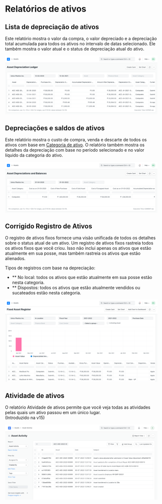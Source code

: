 # Relatórios de ativos



## Lista de depreciação de ativos

Este relatório mostra o valor da compra, o valor depreciado e a depreciação total acumulada para todos os ativos no intervalo de datas selecionado. Ele também mostra o valor atual e o status de depreciação atual do ativo.

![Asset](/files/asset-dep-ledger.png)![]()

## Depreciações e saldos de ativos

Este relatório mostra o custo de compra, venda e descarte de todos os ativos com base em [Categoria de ativo](/docs/pt/asset/asset-category). O relatório também mostra os detalhes da depreciação com base no período selecionado e no valor líquido da categoria do ativo.

![Asset](/files/asset-dep-balance.png)![]()  


## Corrigido Registro de Ativos

O registro de ativos fixos fornece uma visão unificada de todos os detalhes sobre o status atual de um ativo. Um registro de ativos fixos rastreia todos os ativos fixos que você criou. Isso não inclui apenas os ativos que estão atualmente em sua posse, mas também rastreia os ativos que estão alienados.

Tipos de registros com base na depreciação:

* \*\* No local: todos os ativos que estão atualmente em sua posse estão nesta categoria.
* \*\* Dispostos: todos os ativos que estão atualmente vendidos ou sucateados estão nesta categoria.

![Asset](/files/fixed-asset-register.png)![]()  


## Atividade de ativos

O relatório Atividade de ativos permite que você veja todas as atividades pelas quais um ativo passou em um único lugar.  
(Introduzido na v15)

![asset-activity](/files/asset-activity.png "asset-activity.png")![]()  




